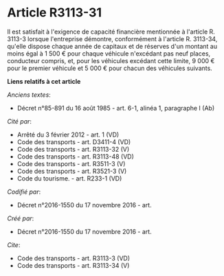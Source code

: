 # Article R3113-31

Il est satisfait à l'exigence de capacité financière mentionnée à l'article R. 3113-3 lorsque l'entreprise démontre,
conformément à l'article R. 3113-34, qu'elle dispose chaque année de capitaux et de réserves d'un montant au moins égal à 1
500 € pour chaque véhicule n'excédant pas neuf places, conducteur compris, et, pour les véhicules excédant cette limite, 9
000 € pour le premier véhicule et 5 000 € pour chacun des véhicules suivants.

**Liens relatifs à cet article**

_Anciens textes_:

  - Décret n°85-891 du 16 août 1985 - art. 6-1, alinéa 1, paragraphe I  (Ab)

_Cité par_:

  - Arrêté du 3 février 2012 - art. 1 (VD)
  - Code des transports - art. D3411-4 (VD)
  - Code des transports - art. R3113-32 (V)
  - Code des transports - art. R3113-48 (VD)
  - Code des transports - art. R3511-3 (V)
  - Code des transports - art. R3521-3 (V)
  - Code du tourisme. - art. R233-1 (VD)

_Codifié par_:

  - Décret n°2016-1550 du 17 novembre 2016 - art.

_Créé par_:

  - Décret n°2016-1550 du 17 novembre 2016 - art.

_Cite_:

  - Code des transports - art. R3113-3 (VD)
  - Code des transports - art. R3113-34 (V)
